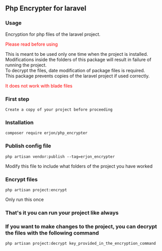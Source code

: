 ## Php Encrypter for laravel

### Usage
Encryption for php files of the laravel project.<br>

<p style="color: red">Please read before using</p>

This is meant to be used only one time when the project is installed.<br>
Modifications inside the folders of this package will result in failure of running the project.<br>
To decrypt the files, date modification of package files is required.<br>
This package prevents copies of the laravel project if used correctly.<br>


<p style="color: red">It does not work with blade files</p>

### First step
````
Create a copy of your project before proceeding
````

### Installation

````
composer require erjon/php_encrypter
````

### Publish config file

````
php artisan vendor:publish --tag=erjon_encrypter
````

Modify this file to include what folders of the project you have worked

### Encrypt files
````
php artisan project:encrypt
````

Only run this once

### That's it you can run your project like always

### If you want to make changes to the project, you can decrypt the files with the following command
````
php artisan project:decrypt key_provided_in_the_encryption_command
````
